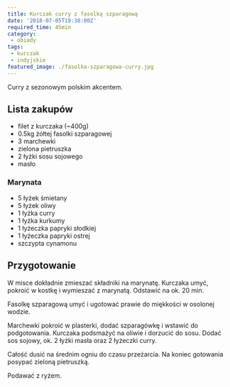 ```yaml
---
title: Kurczak curry z fasolką szparagową
date: '2018-07-05T19:38:00Z'
required_time: 45min
category:
 - obiady
tags:
 - kurczak
 - indyjskie
featured_image: ./fasolka-szparagowa-curry.jpg
---
```


Curry z sezonowym polskim akcentem.

<!-- more -->

## Lista zakupów

 - filet z kurczaka (~400g)
 - 0.5kg żółtej fasolki szparagowej
 - 3 marchewki
 - zielona pietruszka
 - 2 łyżki sosu sojowego
 - masło

 ### Marynata
 - 5 łyżek śmietany
 - 5 łyżek oliwy
 - 1 łyżka curry
 - 1 łyżka kurkumy
 - 1 łyżeczka papryki słodkiej
 - 1 łyżeczka papryki ostrej
 - szczypta cynamonu

## Przygotowanie

W misce dokładnie zmieszać składniki na marynatę. Kurczaka umyć, pokroić w kostkę i wymieszać z marynatą. Odstawić na ok. 20 min.

Fasolkę szparagową umyć i ugotować prawie do miękkości w osolonej wodzie.

Marchewki pokroić w plasterki, dodać szparagówkę i wstawić do podgotowania.
Kurczaka podsmażyć na oliwie i dorzucić do sosu.
Dodać sos sojowy, ok. 2 łyżki masła oraz 2 łyżeczki curry.

Całość dusić na średnim ogniu do czasu przeżarcia.
Na koniec gotowania posypać zieloną pietruszką.

Podawać z ryżem.

